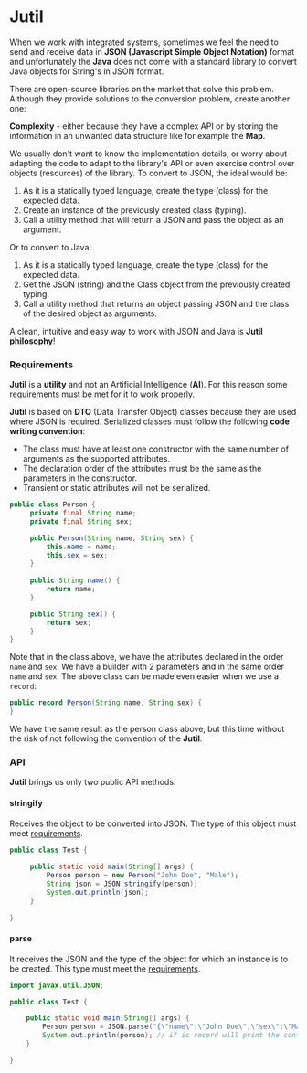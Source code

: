 # Jutil

When we work with integrated systems, sometimes we feel the need to send and
receive data in **JSON (Javascript Simple Object Notation)** format and unfortunately the
**Java** does not come with a standard library to convert Java objects
for String's in JSON format.

There are open-source libraries on the market that solve this problem. Although they provide
solutions to the conversion problem, create another one:

**Complexity** - either because they have
a complex API or by storing the information in an unwanted data structure like
for example the **Map**.

We usually don't want to know the implementation details, or worry about adapting the code to adapt to the library's API or even exercise control over objects
(resources) of the library. To convert to JSON, the ideal would be:

1. As it is a statically typed language, create the type (class) for the expected data.
2. Create an instance of the previously created class (typing).
3. Call a utility method that will return a JSON and pass the object as an argument.

Or to convert to Java:

1. As it is a statically typed language, create the type (class) for the expected data.
2. Get the JSON (string) and the Class object from the previously created typing.
3. Call a utility method that returns an object passing JSON and the class of the desired object as arguments.

A clean, intuitive and easy way to work with JSON and Java is **Jutil** **philosophy**!

### Requirements

**Jutil** is a **utility** and not an Artificial Intelligence (**AI**). For this reason some requirements must be met for it to work properly.

**Jutil** is based on **DTO** (Data Transfer Object) classes because they are used where JSON
is required. Serialized classes must follow the following **code writing convention**:

* The class must have at least one constructor with the same number of arguments as the supported attributes.
* The declaration order of the attributes must be the same as the parameters in the constructor.
* Transient or static attributes will not be serialized.

```java
public class Person {
     private final String name;
     private final String sex;

     public Person(String name, String sex) {
         this.name = name;
         this.sex = sex;
     }
    
     public String name() {
         return name;
     }

     public String sex() {
         return sex;
     }
}
```
Note that in the class above, we have the attributes declared in the order `name` and `sex`. We have a builder with
2 parameters and in the same order `name` and `sex`. The above class can be made even easier when we use
a `record`:

```java
public record Person(String name, String sex) {
}
```

We have the same result as the person class above, but this time without the risk of not following the convention of the
**Jutil**.

### API

**Jutil** brings us only two public API methods:

#### stringify

Receives the object to be converted into JSON. The type of this object must meet [requirements](#requirements).
```java
public class Test {
    
     public static void main(String[] args) {
         Person person = new Person("John Doe", "Male");
         String json = JSON.stringify(person);
         System.out.println(json);
     }
    
}
```

#### parse

It receives the JSON and the type of the object for which an instance is to be created. This type must meet the
[requirements](#requirements).

```java
import javax.util.JSON;

public class Test {

    public static void main(String[] args) {
        Person person = JSON.parse("{\"name\":\"John Doe\",\"sex\":\"Male\"}", Person.class);
        System.out.println(person); // if is record will print the content
    }

}
```